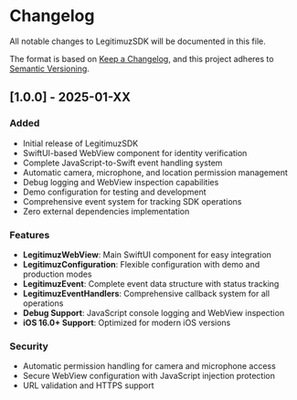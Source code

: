# Changelog

All notable changes to LegitimuzSDK will be documented in this file.

The format is based on [Keep a Changelog](https://keepachangelog.com/en/1.0.0/),
and this project adheres to [Semantic Versioning](https://semver.org/spec/v2.0.0.html).

## [1.0.0] - 2025-01-XX

### Added
- Initial release of LegitimuzSDK
- SwiftUI-based WebView component for identity verification
- Complete JavaScript-to-Swift event handling system
- Automatic camera, microphone, and location permission management
- Debug logging and WebView inspection capabilities
- Demo configuration for testing and development
- Comprehensive event system for tracking SDK operations
- Zero external dependencies implementation

### Features
- **LegitimuzWebView**: Main SwiftUI component for easy integration
- **LegitimuzConfiguration**: Flexible configuration with demo and production modes
- **LegitimuzEvent**: Complete event data structure with status tracking
- **LegitimuzEventHandlers**: Comprehensive callback system for all operations
- **Debug Support**: JavaScript console logging and WebView inspection
- **iOS 16.0+ Support**: Optimized for modern iOS versions

### Security
- Automatic permission handling for camera and microphone access
- Secure WebView configuration with JavaScript injection protection
- URL validation and HTTPS support 